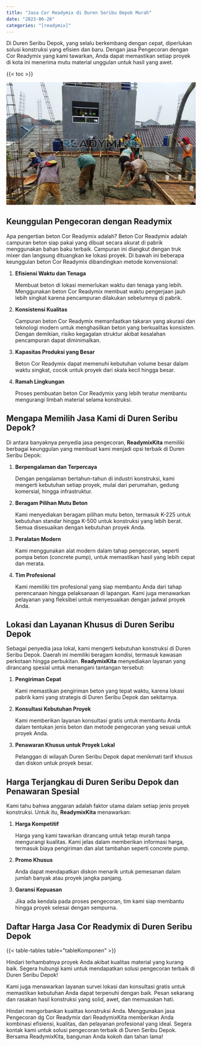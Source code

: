```yaml
---
title: "Jasa Cor Readymix di Duren Seribu Depok Murah"
date: "2023-06-26"
categories: "[readymix]"
---
```


Di Duren Seribu Depok, yang selalu berkembang dengan cepat, diperlukan solusi konstruksi yang efisien dan baru. Dengan jasa Pengecoran dengan Cor Readymix yang kami tawarkan, Anda dapat memastikan setiap proyek di kota ini menerima mutu material unggulan untuk hasil yang awet.

{{< toc >}}

![Jasa Cor Readymix di Duren Seribu Depok Murah](/images/readymix/cor-readymix-13.jpg)

## Keunggulan Pengecoran dengan Readymix

Apa pengertian beton Cor Readymix adalah? Beton Cor Readymix adalah campuran beton siap pakai yang dibuat secara akurat di pabrik menggunakan bahan baku terbaik. Campuran ini diangkut dengan truk mixer dan langsung dituangkan ke lokasi proyek. Di bawah ini beberapa keunggulan beton Cor Readymix dibandingkan metode konvensional:

1. **Efisiensi Waktu dan Tenaga**

   Membuat beton di lokasi memerlukan waktu dan tenaga yang lebih. Menggunakan beton Cor Readymix membuat waktu pengerjaan jauh lebih singkat karena pencampuran dilakukan sebelumnya di pabrik.

2. **Konsistensi Kualitas**

   Campuran beton Cor Readymix memanfaatkan takaran yang akurasi dan teknologi modern untuk menghasilkan beton yang berkualitas konsisten. Dengan demikian, risiko kegagalan struktur akibat kesalahan pencampuran dapat diminimalkan.

3. **Kapasitas Produksi yang Besar**

   Beton Cor Readymix dapat memenuhi kebutuhan volume besar dalam waktu singkat, cocok untuk proyek dari skala kecil hingga besar.

4. **Ramah Lingkungan**

   Proses pembuatan beton Cor Readymix yang lebih teratur membantu mengurangi limbah material selama konstruksi.

## Mengapa Memilih Jasa Kami di Duren Seribu Depok?

Di antara banyaknya penyedia jasa pengecoran, **ReadymixKita** memiliki berbagai keunggulan yang membuat kami menjadi opsi terbaik di Duren Seribu Depok:

1. **Berpengalaman dan Terpercaya**

   Dengan pengalaman bertahun-tahun di industri konstruksi, kami mengerti kebutuhan setiap proyek, mulai dari perumahan, gedung komersial, hingga infrastruktur.

2. **Beragam Pilihan Mutu Beton**

   Kami menyediakan beragam pilihan mutu beton, termasuk K-225 untuk kebutuhan standar hingga K-500 untuk konstruksi yang lebih berat. Semua disesuaikan dengan kebutuhan proyek Anda.

3. **Peralatan Modern**

   Kami menggunakan alat modern dalam tahap pengecoran, seperti pompa beton (concrete pump), untuk memastikan hasil yang lebih cepat dan merata.

4. **Tim Profesional**

   Kami memiliki tim profesional yang siap membantu Anda dari tahap perencanaan hingga pelaksanaan di lapangan. Kami juga menawarkan pelayanan yang fleksibel untuk menyesuaikan dengan jadwal proyek Anda.

## Lokasi dan Layanan Khusus di Duren Seribu Depok

Sebagai penyedia jasa lokal, kami mengerti kebutuhan konstruksi di Duren Seribu Depok. Daerah ini memiliki beragam kondisi, termasuk kawasan perkotaan hingga perbukitan. **ReadymixKita** menyediakan layanan yang dirancang spesial untuk menangani tantangan tersebut:

1. **Pengiriman Cepat**

   Kami memastikan pengiriman beton yang tepat waktu, karena lokasi pabrik kami yang strategis di Duren Seribu Depok dan sekitarnya.

2. **Konsultasi Kebutuhan Proyek**

   Kami memberikan layanan konsultasi gratis untuk membantu Anda dalam tentukan jenis beton dan metode pengecoran yang sesuai untuk proyek Anda.

3. **Penawaran Khusus untuk Proyek Lokal**

   Pelanggan di wilayah Duren Seribu Depok dapat menikmati tarif khusus dan diskon untuk proyek besar.

## Harga Terjangkau di Duren Seribu Depok dan Penawaran Spesial

Kami tahu bahwa anggaran adalah faktor utama dalam setiap jenis proyek konstruksi. Untuk itu, **ReadymixKita** menawarkan:

1. **Harga Kompetitif**

   Harga yang kami tawarkan dirancang untuk tetap murah tanpa mengurangi kualitas. Kami jelas dalam memberikan informasi harga, termasuk biaya pengiriman dan alat tambahan seperti concrete pump.

2. **Promo Khusus**

   Anda dapat mendapatkan diskon menarik untuk pemesanan dalam jumlah banyak atau proyek jangka panjang.

3. **Garansi Kepuasan**

   Jika ada kendala pada proses pengecoran, tim kami siap membantu hingga proyek selesai dengan sempurna.

## Daftar Harga Jasa Cor Readymix di Duren Seribu Depok

{{< table-tables table="tableKomponen" >}}

Hindari terhambatnya proyek Anda akibat kualitas material yang kurang baik. Segera hubungi kami untuk mendapatkan solusi pengecoran terbaik di Duren Seribu Depok!

Kami juga menawarkan layanan survei lokasi dan konsultasi gratis untuk memastikan kebutuhan Anda dapat terpenuhi dengan baik. Pesan sekarang dan rasakan hasil konstruksi yang solid, awet, dan memuaskan hati.

Hindari mengorbankan kualitas konstruksi Anda. Menggunakan jasa Pengecoran dg Cor Readymix dari ReadymixKita memberikan Anda kombinasi efisiensi, kualitas, dan pelayanan profesional yang ideal. Segera kontak kami untuk solusi pengecoran terbaik di Duren Seribu Depok. Bersama ReadymixKita, bangunan Anda kokoh dan tahan lama!